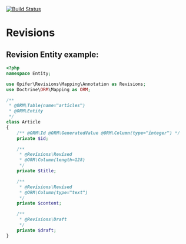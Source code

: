 [![Build Status](https://travis-ci.org/Opifer/Revisions.svg?branch=master)](https://travis-ci.org/Opifer/Revisions)

Revisions
==========


## Revision Entity example:

``` php
<?php
namespace Entity;

use Opifer\Revisions\Mapping\Annotation as Revisions;
use Doctrine\ORM\Mapping as ORM;

/**
 * @ORM\Table(name="articles")
 * @ORM\Entity
 */
class Article
{
    /** @ORM\Id @ORM\GeneratedValue @ORM\Column(type="integer") */
    private $id;

    /**
     * @Revisions\Revised
     * @ORM\Column(length=128)
     */
    private $title;

    /**
     * @Revisions\Revised
     * @ORM\Column(type="text")
     */
    private $content;

    /**
     * @Revisions\Draft
     */
    private $draft;
}
```